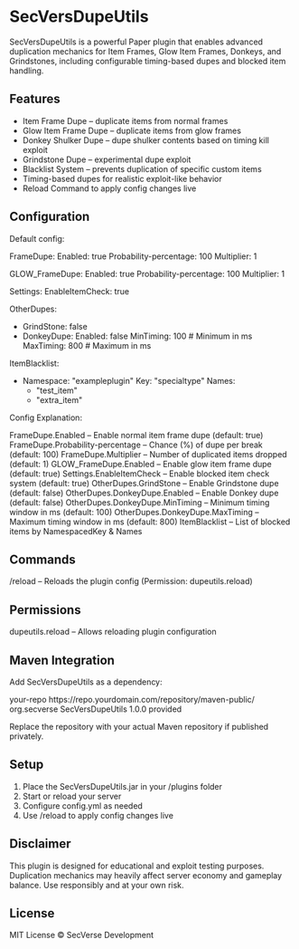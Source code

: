 SecVersDupeUtils
================

SecVersDupeUtils is a powerful Paper plugin that enables advanced duplication mechanics for Item Frames, Glow Item Frames, Donkeys, and Grindstones, including configurable timing-based dupes and blocked item handling.

Features
--------

- Item Frame Dupe – duplicate items from normal frames
- Glow Item Frame Dupe – duplicate items from glow frames
- Donkey Shulker Dupe – dupe shulker contents based on timing kill exploit
- Grindstone Dupe – experimental dupe exploit
- Blacklist System – prevents duplication of specific custom items
- Timing-based dupes for realistic exploit-like behavior
- Reload Command to apply config changes live

Configuration
-------------

Default config:

FrameDupe:
  Enabled: true
  Probability-percentage: 100
  Multiplier: 1

GLOW_FrameDupe:
  Enabled: true
  Probability-percentage: 100
  Multiplier: 1

Settings:
  EnableItemCheck: true

OtherDupes:
  - GrindStone: false
  - DonkeyDupe:
      Enabled: false
      MinTiming: 100   # Minimum in ms
      MaxTiming: 800   # Maximum in ms

ItemBlacklist:
  - Namespace: "exampleplugin"
    Key: "specialtype"
    Names:
      - "test_item"
      - "extra_item"

Config Explanation:

FrameDupe.Enabled – Enable normal item frame dupe (default: true)
FrameDupe.Probability-percentage – Chance (%) of dupe per break (default: 100)
FrameDupe.Multiplier – Number of duplicated items dropped (default: 1)
GLOW_FrameDupe.Enabled – Enable glow item frame dupe (default: true)
Settings.EnableItemCheck – Enable blocked item check system (default: true)
OtherDupes.GrindStone – Enable Grindstone dupe (default: false)
OtherDupes.DonkeyDupe.Enabled – Enable Donkey dupe (default: false)
OtherDupes.DonkeyDupe.MinTiming – Minimum timing window in ms (default: 100)
OtherDupes.DonkeyDupe.MaxTiming – Maximum timing window in ms (default: 800)
ItemBlacklist – List of blocked items by NamespacedKey & Names

Commands
--------

/reload – Reloads the plugin config (Permission: dupeutils.reload)

Permissions
-----------

dupeutils.reload – Allows reloading plugin configuration

Maven Integration
-----------------

Add SecVersDupeUtils as a dependency:

<repositories>
    <repository>
        <id>your-repo</id>
        <url>https://repo.yourdomain.com/repository/maven-public/</url>
    </repository>
</repositories>

<dependencies>
    <dependency>
        <groupId>org.secverse</groupId>
        <artifactId>SecVersDupeUtils</artifactId>
        <version>1.0.0</version>
        <scope>provided</scope>
    </dependency>
</dependencies>

Replace the repository with your actual Maven repository if published privately.

Setup
-----

1. Place the SecVersDupeUtils.jar in your /plugins folder
2. Start or reload your server
3. Configure config.yml as needed
4. Use /reload to apply config changes live

Disclaimer
----------

This plugin is designed for educational and exploit testing purposes. Duplication mechanics may heavily affect server economy and gameplay balance. Use responsibly and at your own risk.

License
-------

MIT License © SecVerse Development
